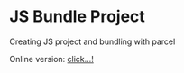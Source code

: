 # JS Bundle Project

Creating JS project and bundling with parcel

Online version: [click...!](https://vic-teshua.github.io/bundle-fruit-app/)